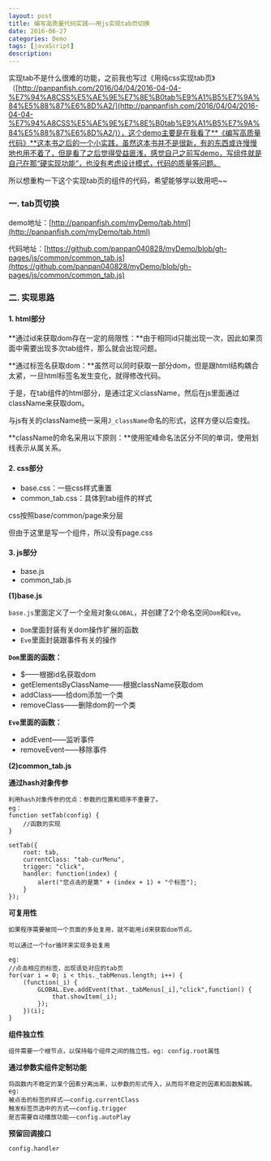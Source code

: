 ```yaml
---
layout: post
title: 编写高质量代码实践——用js实现tab页切换
date: 2016-06-27
categories: Demo
tags: [javaScript]
description: 
---
```


实现tab不是什么很难的功能，之前我也写过《用纯css实现tab页》（[http://panpanfish.com/2016/04/04/2016-04-04-%E7%94%A8CSS%E5%AE%9E%E7%8E%B0tab%E9%A1%B5%E7%9A%84%E5%88%87%E6%8D%A2/](http://panpanfish.com/2016/04/04/2016-04-04-%E7%94%A8CSS%E5%AE%9E%E7%8E%B0tab%E9%A1%B5%E7%9A%84%E5%88%87%E6%8D%A2/)），这个demo主要是在我看了**《编写高质量代码》**这本书之后的一个小实践，虽然这本书并不是很新，有的东西或许慢慢地也用不着了，但是看了之后觉得受益匪浅，感觉自己之前写demo，写组件就是自己在那“硬实现功能”，也没有考虑设计模式，代码的质量等问题。

所以想重构一下这个实现tab页的组件的代码，希望能够学以致用吧~~

### 一. tab页切换

demo地址：[http://panpanfish.com/myDemo/tab.html](http://panpanfish.com/myDemo/tab.html)

代码地址：[https://github.com/panpan040828/myDemo/blob/gh-pages/js/common/common_tab.js](https://github.com/panpan040828/myDemo/blob/gh-pages/js/common/common_tab.js)

### 二. 实现思路

#### 1. html部分

**通过id来获取dom存在一定的局限性：**由于相同id只能出现一次，因此如果页面中需要出现多次tab组件，那么就会出现问题。

**通过标签名获取dom：**虽然可以同时获取一部分dom，但是跟html结构耦合太紧，一旦html标签名发生变化，就得修改代码。

于是，在tab组件的html部分，是通过定义className，然后在js里面通过className来获取dom。

与js有关的className统一采用`J_className`命名的形式，这样方便以后查找。

**className的命名采用以下原则：**使用驼峰命名法区分不同的单词，使用划线表示从属关系。

#### 2. css部分

- base.css：一些css样式重置
- common_tab.css：具体到tab组件的样式

css按照base/common/page来分层

但由于这里是写一个组件，所以没有page.css

#### 3. js部分

- base.js
- common_tab.js

**(1)base.js**

`base.js`里面定义了一个全局对象`GLOBAL`，并创建了2个命名空间`Dom`和`Eve`。

- `Dom`里面封装有关dom操作扩展的函数
- `Eve`里面封装跟事件有关的操作

**`Dom`里面的函数：**

- $——根据id名获取dom
- getElementsByClassName——根据className获取dom
- addClass——给dom添加一个类
- removeClass——删除dom的一个类

**`Eve`里面的函数：**

- addEvent——监听事件
- removeEvent——移除事件

**(2)common_tab.js**

**通过hash对象传参**

    利用hash对象传参的优点：参数的位置和顺序不重要了。
    eg：
    function setTab(config) {
		//函数的实现
	}
	
	setTab({
		root: tab, 
		currentClass: "tab-curMenu",
		trigger: "click",
		handler: function(index) {
			alert("您点击的是第" + (index + 1) + "个标签");
		}
	});
	

**可复用性**

	如果程序需要被同一个页面的多处复用，就不能用id来获取dom节点。

	可以通过一个for循环来实现多处复用

	eg:
	//点击相应的标签，出现该处对应的tab页
	for(var i = 0; i < this._tabMenus.length; i++) {
		(function(_i) {
			GLOBAL.Eve.addEvent(that._tabMenus[_i],"click",function() {
				that.showItem(_i);
			});
		})(i);
	}

**组件独立性**

	组件需要一个根节点，以保持每个组件之间的独立性。eg: config.root属性

**通过参数实组件定制功能**

	将函数内不稳定的某个因素分离出来，以参数的形式传入，从而将不稳定的因素和函数解耦。
	eg: 
	被点击的标签的样式——config.currentClass
	触发标签页选中的方式——config.trigger
	是否需要自动播放功能——config.autoPlay

**预留回调接口**

	config.handler



